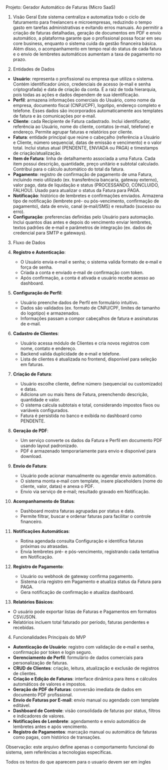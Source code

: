 Projeto: Gerador Automático de Faturas (Micro SaaS)

1. Visão Geral
   Este sistema centraliza e automatiza todo o ciclo de faturamento para freelancers e microempresas, reduzindo o tempo gasto em tarefas administrativas e evitando erros manuais. Ao permitir a criação de faturas detalhadas, geração de documentos em PDF e envio automático, a plataforma garante que o profissional possa focar em seu core business, enquanto o sistema cuida da gestão financeira básica. Além disso, o acompanhamento em tempo real do status de cada fatura e o envio de lembretes automáticos aumentam a taxa de pagamento no prazo.

2. Entidades de Dados

-   **Usuário**: representa o profissional ou empresa que utiliza o sistema. Contém identificador único, credenciais de acesso (e‑mail e senha criptografada) e data de criação da conta. É a raiz de toda hierarquia, pois todas as ações e dados dependem de sua identificação.
-   **Perfil**: armazena informações comerciais do Usuário, como nome da empresa, documento fiscal (CNPJ/CPF), logotipo, endereço completo e telefone. Esses dados são incorporados automaticamente aos templates de fatura e às comunicações por e‑mail.
-   **Cliente**: cada Recipiente de Fatura cadastrado. Inclui identificador, referência ao Usuário, nome do cliente, contatos (e‑mail, telefone) e endereço. Permite agrupar faturas e relatórios por cliente.
-   **Fatura**: entidade principal que reúne o cabeçalho (referência a Usuário e Cliente, número sequencial, datas de emissão e vencimento) e o valor total. Inclui status atual (PENDENTE, ENVIADA ou PAGA) e timestamps de criação/atualização.
-   **Item de Fatura**: linha de detalhamento associada a uma Fatura. Cada item possui descrição, quantidade, preço unitário e subtotal calculado. Contribui para o cálculo automático do total da fatura.
-   **Pagamento**: registro de confirmação de pagamento de uma Fatura, incluindo meio utilizado (ex. transferência bancaria, gateway externo), valor pago, data de liquidação e status (PROCESSANDO, CONCLUIDO, FALHOU). Usado para atualizar o status da Fatura para PAGA.
-   **Notificação**: histórico de lembretes e confirmações enviados. Armazena tipo de notificação (lembrete pré- ou pós-vencimento, confirmação de pagamento), data de envio, canal (e‑mail/SMS) e resultado (sucesso ou erro).
-   **Configuração**: preferencias definidas pelo Usuário para automação. Inclui quantos dias antes e depois do vencimento enviar lembretes, textos padrões de e‑mail e parâmetros de integração (ex. dados de credencial para SMTP e gateways).

3. Fluxo de Dados
4. **Registro e Autenticação**:

    - O Usuário envia e‑mail e senha; o sistema valida formato de e‑mail e força de senha.
    - Criada a conta e enviado e‑mail de confirmação com token.
    - Após confirmação, a conta é ativada e usuário recebe acesso ao dashboard.

5. **Configuração de Perfil**:

    - Usuário preenche dados de Perfil em formulário intuitivo.
    - Dados são validados (ex. formato de CNPJ/CPF, limites de tamanho do logotipo) e armazenados.
    - Informações passam a compor cabeçalhos de fatura e assinaturas de e‑mail.

6. **Cadastro de Clientes**:

    - Usuário acessa módulo de Clientes e cria novos registros com nome, contato e endereço.
    - Backend valida duplicidade de e‑mail e telefone.
    - Lista de clientes é atualizada no frontend, disponível para seleção em faturas.

7. **Criação de Fatura**:

    - Usuário escolhe cliente, define número (sequencial ou customizado) e datas.
    - Adiciona um ou mais Itens de Fatura, preenchendo descrição, quantidade e valor.
    - O sistema calcula subtotais e total, considerando impostos fixos ou variáveis configurados.
    - Fatura é persistida no banco e exibida no dashboard como PENDENTE.

8. **Geração de PDF**:

    - Um serviço converte os dados da Fatura e Perfil em documento PDF usando layout padronizado.
    - PDF é armazenado temporariamente para envio e disponível para download.

9. **Envio de Fatura**:

    - Usuário pode acionar manualmente ou agendar envio automático.
    - O sistema monta e‑mail com template, insere placeholders (nome do cliente, valor, datas) e anexa o PDF.
    - Envio via serviço de e‑mail; resultado gravado em Notificação.

10. **Acompanhamento de Status**:

    - Dashboard mostra faturas agrupadas por status e data.
    - Permite filtrar, buscar e ordenar faturas para facilitar o controle financeiro.

11. **Notificações Automáticas**:

    - Rotina agendada consulta Configuração e identifica faturas próximas ou atrasadas.
    - Envia lembretes pré- e pós-vencimento, registrando cada tentativa em Notificação.

12. **Registro de Pagamento**:

    - Usuário ou webhook de gateway confirma pagamento.
    - Sistema cria registro em Pagamento e atualiza status da Fatura para PAGA.
    - Gera notificação de confirmação e atualiza dashboard.

13. **Relatórios Básicos**:

-   O usuário pode exportar listas de Faturas e Pagamentos em formatos CSV/JSON.
-   Relatórios incluem total faturado por período, faturas pendentes e recebidas.

4. Funcionalidades Principais do MVP

-   **Autenticação de Usuário**: registro com validação de e‑mail e senha, confirmação por token e login seguro.
-   **Gerenciamento de Perfil**: formulário de dados comerciais para personalização de faturas.
-   **CRUD de Clientes**: criação, leitura, atualização e exclusão de registros de clientes.
-   **Criação e Edição de Faturas**: interface dinâmica para itens e cálculos automáticos de valores e impostos.
-   **Geração de PDF de Faturas**: conversão imediata de dados em documento PDF profissional.
-   **Envio de Faturas por E‑mail**: envio manual ou agendado com template editável.
-   **Dashboard de Controle**: visão consolidada de faturas por status, filtros e indicadores de valores.
-   **Notificações de Lembrete**: agendamento e envio automático de lembretes antes e após vencimento.
-   **Registro de Pagamentos**: marcação manual ou automática de faturas como pagas, com histórico de transações.

Observação: este arquivo define apenas o comportamento funcional do sistema, sem referências a tecnologias específicas.

Todos os textos do que aparecem para o usuario devem ser em ingles
